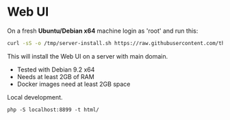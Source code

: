 # Web UI

On a fresh **Ubuntu/Debian x64** machine login as 'root' and run this:

```bash
curl -sS -o /tmp/server-install.sh https://raw.githubusercontent.com/theodorosploumis/faaast/master/scripts/server-install.sh | DOMAIN="mydomain.com" && sh /tmp/server-install.sh

```

This will install the Web UI on a server with main domain.

 - Tested with Debian 9.2 x64
 - Needs at least 2GB of RAM
 - Docker images need at least 2GB space

Local development.

```
php -S localhost:8899 -t html/
```
